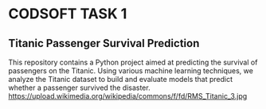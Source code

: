 # CODSOFT TASK 1

## Titanic Passenger Survival Prediction

This repository contains a Python project aimed at predicting the survival of passengers on the Titanic. Using various machine learning techniques, we analyze the Titanic dataset to build and evaluate models that predict whether a passenger survived the disaster.
https://upload.wikimedia.org/wikipedia/commons/f/fd/RMS_Titanic_3.jpg

